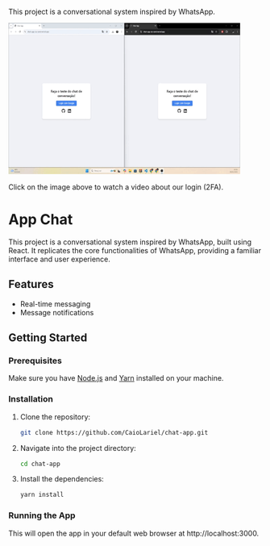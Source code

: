 <!DOCTYPE html>
<html lang="pt-br">
<body>
    <p>This project is a conversational system inspired by WhatsApp.</p>
    <a href="https://youtu.be/krMhFsK7aOY" target="_blank">
        <img src="./public/assets/Criação chat.gif" alt="video" width="460" height="300">
    </a>
    <p>Click on the image above to watch a video about our login (2FA).</p>
</body>

</html>


# App Chat

This project is a conversational system inspired by WhatsApp, built using React. It replicates the core functionalities of WhatsApp, providing a familiar interface and user experience.

## Features
- Real-time messaging
- Message notifications

## Getting Started

### Prerequisites
Make sure you have [Node.js](https://nodejs.org/) and [Yarn](https://yarnpkg.com/) installed on your machine.

### Installation
1. Clone the repository:
   ```bash
   git clone https://github.com/CaioLariel/chat-app.git

2. Navigate into the project directory:
   ```bash
   cd chat-app

3. Install the dependencies:
   ```bash
   yarn install

### Running the App
This will open the app in your default web browser at http://localhost:3000.
